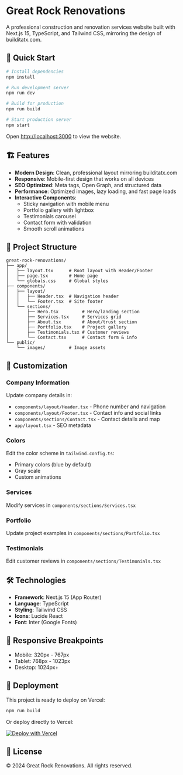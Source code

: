 # Great Rock Renovations

A professional construction and renovation services website built with Next.js 15, TypeScript, and Tailwind CSS, mirroring the design of builditatx.com.

## 🚀 Quick Start

```bash
# Install dependencies
npm install

# Run development server
npm run dev

# Build for production
npm run build

# Start production server
npm start
```

Open [http://localhost:3000](http://localhost:3000) to view the website.

## 🏗️ Features

- **Modern Design**: Clean, professional layout mirroring builditatx.com
- **Responsive**: Mobile-first design that works on all devices
- **SEO Optimized**: Meta tags, Open Graph, and structured data
- **Performance**: Optimized images, lazy loading, and fast page loads
- **Interactive Components**:
  - Sticky navigation with mobile menu
  - Portfolio gallery with lightbox
  - Testimonials carousel
  - Contact form with validation
  - Smooth scroll animations

## 📁 Project Structure

```
great-rock-renovations/
├── app/
│   ├── layout.tsx      # Root layout with Header/Footer
│   ├── page.tsx        # Home page
│   └── globals.css     # Global styles
├── components/
│   ├── layout/
│   │   ├── Header.tsx  # Navigation header
│   │   └── Footer.tsx  # Site footer
│   └── sections/
│       ├── Hero.tsx         # Hero/landing section
│       ├── Services.tsx     # Services grid
│       ├── About.tsx        # About/trust section
│       ├── Portfolio.tsx    # Project gallery
│       ├── Testimonials.tsx # Customer reviews
│       └── Contact.tsx      # Contact form & info
└── public/
    └── images/         # Image assets
```

## 🎨 Customization

### Company Information
Update company details in:
- `components/layout/Header.tsx` - Phone number and navigation
- `components/layout/Footer.tsx` - Contact info and social links
- `components/sections/Contact.tsx` - Contact details and map
- `app/layout.tsx` - SEO metadata

### Colors
Edit the color scheme in `tailwind.config.ts`:
- Primary colors (blue by default)
- Gray scale
- Custom animations

### Services
Modify services in `components/sections/Services.tsx`

### Portfolio
Update project examples in `components/sections/Portfolio.tsx`

### Testimonials
Edit customer reviews in `components/sections/Testimonials.tsx`

## 🛠️ Technologies

- **Framework**: Next.js 15 (App Router)
- **Language**: TypeScript
- **Styling**: Tailwind CSS
- **Icons**: Lucide React
- **Font**: Inter (Google Fonts)

## 📱 Responsive Breakpoints

- Mobile: 320px - 767px
- Tablet: 768px - 1023px
- Desktop: 1024px+

## 🚀 Deployment

This project is ready to deploy on Vercel:

```bash
npm run build
```

Or deploy directly to Vercel:

[![Deploy with Vercel](https://vercel.com/button)](https://vercel.com/new)

## 📄 License

© 2024 Great Rock Renovations. All rights reserved.
